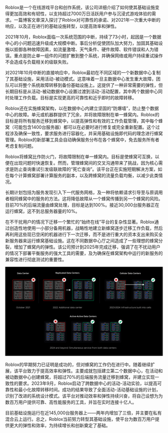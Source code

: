 Roblox是一个在线游戏平台和创作系统，该公司详细介绍了如何使其基础设施变得更加高效和有韧性，以支持超过7000万日活跃用户参与沉浸式游戏体验的需求。一篇博客文章深入探讨了Roblox对可靠性的承诺、对2021年一次重大中断的响应，以及正在进行的基础设施转型，以提高效率和弹性。

2021年10月，Roblox面临一次系统范围的中断，持续了73小时，起因是一个数据中心的小问题迅速升级成大规模中断。事后分析促使团队加大努力，加固其基础设施以抵御各种故障因素，如流量激增、天气条件、硬件故障、软件错误和人为错误。重点是防止单一组件的问题扩散到整个系统，并确保网络或用户持续重试操作不会造成与负载相关的级联失败。

对2021年10月中断的直接响应中，Roblox最初在不同区域的一个新数据中心复制了其基础设施，采用活动-被动模式。这意味着一旦主数据中心发生重大故障，团队可以将整个系统故障转移到备份基础设施上。这提供了一种非常需要的弹性，但长期目标是从活动-被动数据中心设置过渡到活动-活动配置，其中两个数据中心同时处理工作负载。目标是实现更高的可靠性和近乎即时的故障转移。

Roblox还在实施蜂窝架构，以在数据中心内建立坚固的“防爆墙”，防止整个数据中心的故障。单元或机器群提供了冗余，并将故障限制在单一蜂窝内。Roblox的目标是将所有服务迁移到蜂窝中，以提高弹性和有效的工作负载管理，其中每个蜂窝（可能包含1400台服务器）都可以在必要时进行修复或完全重新配置。这个过程涉及确保一致性，要求服务进行容器化，并采用基础设施即代码的理念进行蜂窝管理。Roblox的新部署工具会自动确保服务分布在各个蜂窝中，免去服务所有者考虑复制问题。

Roblox将蜂窝比作防火门，将故障限制在单一蜂窝内。目标是使蜂窝可互换，以便在出现问题时快速恢复。然而，管理蜂窝间的交叉沟通带来了挑战，因为核心需求是防止查询重试引发级联故障的“死亡查询”。该平台正在实施短期解决方案，如在每个计算蜂窝部署计算服务的副本，以及跨蜂窝的流量负载均衡，以减少此类情况。

长期计划包括为服务发现引入下一代服务网格，及一种将依赖请求引导至与原调用者相同蜂窝中的服务的方法。这将降低故障从一个蜂窝传播到另一个蜂窝的风险。目前70%的后端流量由蜂窝处理，目标是达到100%。接近30,000台服务器正在运行蜂窝，这不到总服务器量的10%。

在不干扰用户的情况下迁移一个繁忙的“始终在线”平台的复杂性显著。Roblox通过创造性地使用一小部分备用机器，战略性地建立新蜂窝逐步迁移工作负载，然后再利用这些现已空闲的机器进行下一次迁移，而不是进行重大的资本支出来购买全新服务器来运行蜂窝基础设施。这在不同数据中心厅之间造成了一些理想的蜂窝分裂，增加了蜂窝内的弹性。该公司预计到2025年完成迁移，强调了在不扰动用户的情况下部署平衡服务的强大工具的需要，及为确保在蜂窝架构中运行的新服务的兼容性进行彻底测试的重要性。

![roblox](imgs/roblox.png)

Roblox的早期努力已证明是成功的，但对蜂窝的工作仍在进行中。随着继续扩展，该平台致力于提高效率和弹性。主要成就包括建立第二个数据中心，在活动和被动数据中心创建蜂窝，将超过70%的后端服务流量迁移到蜂窝，并建立实现一致性的要求。2023年9月，Roblox启动了跨数据中心的活动-活动实验，以提高可靠性和最小化故障转移时间。成功的结果导致了全面活动-活动基础设施的计划，识别了改进的系统设计模式。该平台对推动效率和弹性持续兴奋，将自己设想为为数百万用户提供可靠、高性能服务的工具，并旨在实时连接十亿人。

目前基础设施运行在近145,000台服务器上——两年内增加了三倍，并主要在私有混合云上运行。总之，Roblox当前努力转型其基础设施，使平台为数百万用户提供更大的弹性和效率，为持续增长和创新奠定了基础。